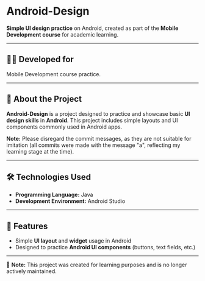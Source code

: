 # Android-Design  

**Simple UI design practice** on Android, created as part of the **Mobile Development course** for academic learning.  

---

## 🧑‍💻 Developed for  
Mobile Development course practice.  

---

## 📖 About the Project  
**Android-Design** is a project designed to practice and showcase basic **UI design skills** in **Android**. This project includes simple layouts and UI components commonly used in Android apps.  

**Note:** Please disregard the commit messages, as they are not suitable for imitation (all commits were made with the message "a", reflecting my learning stage at the time).  

---

## 🛠️ Technologies Used  
- **Programming Language:** Java  
- **Development Environment:** Android Studio  

---

## 🚀 Features  
- Simple **UI layout** and **widget** usage in Android  
- Designed to practice **Android UI components** (buttons, text fields, etc.)  

---

📌 **Note:** This project was created for learning purposes and is no longer actively maintained.  
